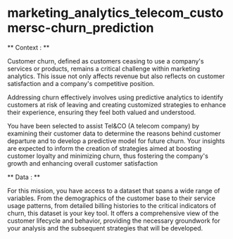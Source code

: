 # marketing_analytics_telecom_customersc-churn_prediction


** Context : **

Customer churn, defined as customers ceasing to use a company's services or products, remains a critical challenge within marketing analytics. This issue not only affects revenue but also reflects on customer satisfaction and a company's competitive position.

Addressing churn effectively involves using predictive analytics to identify customers at risk of leaving and creating customized strategies to enhance their experience, ensuring they feel both valued and understood.

You have been selected to assist Tel&CO (A telecom company) by examining their customer data to determine the reasons behind customer departure and to develop a predictive model for future churn. Your insights are expected to inform the creation of strategies aimed at boosting customer loyalty and minimizing churn, thus fostering the company's growth and enhancing overall customer satisfaction

** Data : **
 
For this mission, you have access to a dataset that spans a wide range of variables. From the demographics of the customer base to their service usage patterns, from detailed billing histories to the critical indicators of churn, this dataset is your key tool. It offers a comprehensive view of the customer lifecycle and behavior, providing the necessary groundwork for your analysis and the subsequent strategies that will be developed.
